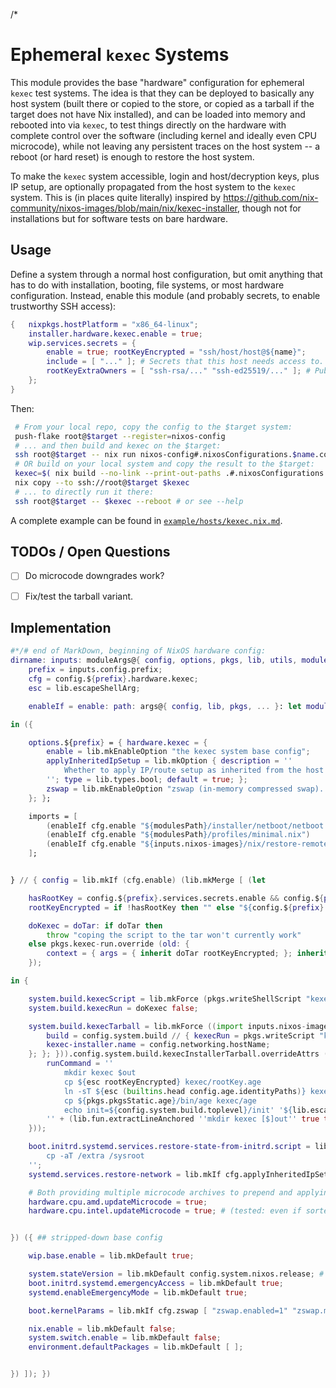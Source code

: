 /*

# Ephemeral `kexec` Systems

This module provides the base "hardware" configuration for ephemeral `kexec` test systems.
The idea is that they can be deployed to basically any host system (built there or copied to the store, or copied as a tarball if the target does not have Nix installed), and can be loaded into memory and rebooted into via `kexec`, to test things directly on the hardware with complete control over the software (including kernel and ideally even CPU microcode), while not leaving any persistent traces on the host system -- a reboot (or hard reset) is enough to restore the host system.

To make the `kexec` system accessible, login and host/decryption keys, plus IP setup, are optionally propagated from the host system to the `kexec` system.
This is (in places quite literally) inspired by <https://github.com/nix-community/nixos-images/blob/main/nix/kexec-installer>, though not for installations but for software tests on bare hardware.


## Usage

Define a system through a normal host configuration, but omit anything that has to do with installation, booting, file systems, or most hardware configuration.
Instead, enable this module (and probably secrets, to enable trustworthy SSH access):
```nix
{   nixpkgs.hostPlatform = "x86_64-linux";
    installer.hardware.kexec.enable = true;
    wip.services.secrets = {
        enable = true; rootKeyEncrypted = "ssh/host/host@${name}";
        include = [ "..." ]; # Secrets that this host needs access to.
        rootKeyExtraOwners = [ "ssh-rsa/..." "ssh-ed25519/..." ]; # Public host keys of the system(s) that this one should be deployable to. Let's those systems decrypt the root key.
    };
}
```
Then:
```bash
 # From your local repo, copy the config to the $target system:
 push-flake root@$target --register=nixos-config
 # ... and then build and kexec on the $target:
 ssh root@$target -- nix run nixos-config#.nixosConfigurations.$name.config.system.build.kexecRun -- --reboot # or see --help
 # OR build on your local system and copy the result to the $target:
 kexec=$( nix build --no-link --print-out-paths .#.nixosConfigurations.$name.config.system.build.kexecScript )
 nix copy --to ssh://root@$target $kexec
 # ... to directly run it there:
 ssh root@$target -- $kexec --reboot # or see --help
```

A complete example can be found in [`example/hosts/kexec.nix.md`](../../example/hosts/kexec.nix.md).


## TODOs / Open Questions

* [ ] Do microcode downgrades work?
* [ ] Fix/test the tarball variant.


## Implementation

```nix
#*/# end of MarkDown, beginning of NixOS hardware config:
dirname: inputs: moduleArgs@{ config, options, pkgs, lib, utils, modulesPath, ... }: let lib = inputs.self.lib.__internal__; in let
    prefix = inputs.config.prefix;
    cfg = config.${prefix}.hardware.kexec;
    esc = lib.escapeShellArg;

    enableIf = enable: path: args@{ config, lib, pkgs, ... }: let module' = import path; module = if lib.isFunction module' then module' args else module'; in if module?config then { _file = "${path}#optional"; } // module // { config = lib.mkIf enable module.config; } else lib.mkIf enable module;

in ({

    options.${prefix} = { hardware.kexec = {
        enable = lib.mkEnableOption "the kexec system base config";
        applyInheritedIpSetup = lib.mkOption { description = ''
            Whether to apply IP/route setup as inherited from the host system by the `--inherit-ip-setup` flag.
        ''; type = lib.types.bool; default = true; };
        zswap = lib.mkEnableOption "zswap (in-memory compressed swap). Should help compress stale file system contents in low-memory situations";
    }; };

    imports = [
        (enableIf cfg.enable "${modulesPath}/installer/netboot/netboot.nix")
        (enableIf cfg.enable "${modulesPath}/profiles/minimal.nix")
        (enableIf cfg.enable "${inputs.nixos-images}/nix/restore-remote-access.nix") # boot.initrd.systemd.services.restore-state-from-initrd
    ];


} // { config = lib.mkIf (cfg.enable) (lib.mkMerge [ (let

    hasRootKey = config.${prefix}.services.secrets.enable && config.${prefix}.services.secrets.rootKeyEncrypted != null;
    rootKeyEncrypted = if !hasRootKey then "" else "${config.${prefix}.services.secrets.secretsPath}/${config.${prefix}.services.secrets.rootKeyEncrypted}.age";

    doKexec = doTar: if doTar then
        throw "coping the script to the tar won't currently work"
    else pkgs.kexec-run.override (old: {
        context = { args = { inherit doTar rootKeyEncrypted; }; inherit config; };
    });

in {

    system.build.kexecScript = lib.mkForce (pkgs.writeShellScript "kexec-script" ''exec ${lib.getExe config.system.build.kexecRun} "$@"'');
    system.build.kexecRun = doKexec false;

    system.build.kexecTarball = lib.mkForce ((import inputs.nixos-images.nixosModules.kexec-installer (moduleArgs // { config = config // { system = config.system // {
        build = config.system.build // { kexecRun = pkgs.writeScript "kexec-run.sh" "#!/usr/bin/env bash\n${doKexec true}"; }; # broken, see above
        kexec-installer.name = config.networking.hostName;
    }; }; })).config.system.build.kexecInstallerTarball.overrideAttrs (old: lib.optionalAttrs hasRootKey {
        runCommand = ''
            mkdir kexec $out
            cp ${esc rootKeyEncrypted} kexec/rootKey.age
            ln -sT ${esc (builtins.head config.age.identityPaths)} kexec/rootKey.target
            cp ${pkgs.pkgsStatic.age}/bin/age kexec/age
            echo init=${config.system.build.toplevel}/init' '${lib.escapeShellArgs config.boot.kernelParams} >kexec/cmdline
        '' + (lib.fun.extractLineAnchored ''mkdir kexec [$]out'' true true old.runCommand).without;
    }));

    boot.initrd.systemd.services.restore-state-from-initrd.script = lib.mkForce ''
        cp -aT /extra /sysroot
    '';
    systemd.services.restore-network = lib.mkIf cfg.applyInheritedIpSetup (import inputs.nixos-images.nixosModules.kexec-installer moduleArgs).config.systemd.services.restore-network;

    # Both providing multiple microcode archives to prepend and applying them during kexec seems to be working just fine:
    hardware.cpu.amd.updateMicrocode = true;
    hardware.cpu.intel.updateMicrocode = true; # (tested: even if sorted second, this gets applied on a previously outdated intel CPU)


}) ({ ## stripped-down base config

    wip.base.enable = lib.mkDefault true;

    system.stateVersion = lib.mkDefault config.system.nixos.release; # the default?
    boot.initrd.systemd.emergencyAccess = lib.mkDefault true;
    systemd.enableEmergencyMode = lib.mkDefault true;

    boot.kernelParams = lib.mkIf cfg.zswap [ "zswap.enabled=1" "zswap.max_pool_percent=50" "zswap.compressor=zstd" "zswap.zpool=zsmalloc" ];

    nix.enable = lib.mkDefault false;
    system.switch.enable = lib.mkDefault false;
    environment.defaultPackages = lib.mkDefault [ ];


}) ]); })
